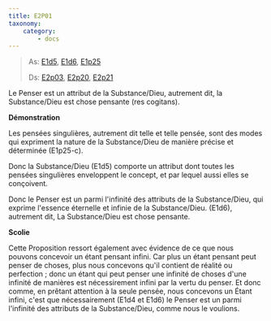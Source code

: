 ```yaml
---
title: E2P01
taxonomy:
    category:
        - docs
---
```


> As: [E1d5](/ethique2/e2p01), [E1d6](/ethique2/e2p03), [E1p25](/ethique2/e2p07)
> 
> Ds: [E2p03](/ethique2/e2p03), [E2p20](/ethique2/e2p20), [E2p21](/ethique2/e2p21)

Le Penser est un attribut de la Substance/Dieu, autrement dit, la Substance/Dieu est chose pensante (res cogitans).

**Démonstration**

Les pensées singulières, autrement dit telle et telle pensée, sont des modes qui expriment la nature de la Substance/Dieu de manière précise et déterminée (E1p25-c). 

Donc la Substance/Dieu (E1d5) comporte un attribut dont toutes les pensées singulières enveloppent le concept, et par lequel aussi elles se conçoivent. 

Donc le Penser est un parmi l'infinité des attributs de la Substance/Dieu, qui exprime l'essence éternelle et infinie de la Substance/Dieu. (E1d6), autrement dit, La Substance/Dieu est chose pensante.

**Scolie**

Cette Proposition ressort également avec évidence de ce que nous pouvons concevoir un étant pensant infini. Car plus un étant pensant peut penser de choses, plus nous concevons qu'il contient de réalité ou perfection ; donc un étant qui peut penser une infinité de choses d'une infinité de manières est nécessirement infini par la vertu du penser. Et donc comme, en prêtant attention à la seule pensée, nous concevons un Étant infini, c'est que nécessairement (E1d4 et E1d6) le Penser est un parmi l'infinité des attributs de la Substance/Dieu, comme nous le voulions.
